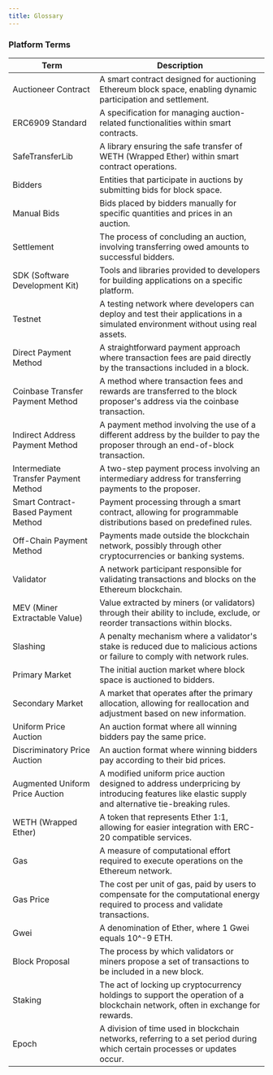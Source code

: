 ```yaml
---
title: Glossary
---
```


### Platform Terms

| Term                                 | Description                                                                                                                                       |
| ------------------------------------ | ------------------------------------------------------------------------------------------------------------------------------------------------- |
| Auctioneer Contract                  | A smart contract designed for auctioning Ethereum block space, enabling dynamic participation and settlement.                                     |
| ERC6909 Standard                     | A specification for managing auction-related functionalities within smart contracts.                                                              |
| SafeTransferLib                      | A library ensuring the safe transfer of WETH (Wrapped Ether) within smart contract operations.                                                    |
| Bidders                              | Entities that participate in auctions by submitting bids for block space.                                                                         |
| Manual Bids                          | Bids placed by bidders manually for specific quantities and prices in an auction.                                                                 |
| Settlement                           | The process of concluding an auction, involving transferring owed amounts to successful bidders.                                                  |
| SDK (Software Development Kit)       | Tools and libraries provided to developers for building applications on a specific platform.                                                      |
| Testnet                              | A testing network where developers can deploy and test their applications in a simulated environment without using real assets.                   |
| Direct Payment Method                | A straightforward payment approach where transaction fees are paid directly by the transactions included in a block.                              |
| Coinbase Transfer Payment Method     | A method where transaction fees and rewards are transferred to the block proposer's address via the coinbase transaction.                         |
| Indirect Address Payment Method      | A payment method involving the use of a different address by the builder to pay the proposer through an end-of-block transaction.                 |
| Intermediate Transfer Payment Method | A two-step payment process involving an intermediary address for transferring payments to the proposer.                                           |
| Smart Contract-Based Payment Method  | Payment processing through a smart contract, allowing for programmable distributions based on predefined rules.                                   |
| Off-Chain Payment Method             | Payments made outside the blockchain network, possibly through other cryptocurrencies or banking systems.                                         |
| Validator                            | A network participant responsible for validating transactions and blocks on the Ethereum blockchain.                                              |
| MEV (Miner Extractable Value)        | Value extracted by miners (or validators) through their ability to include, exclude, or reorder transactions within blocks.                       |
| Slashing                             | A penalty mechanism where a validator's stake is reduced due to malicious actions or failure to comply with network rules.                        |
| Primary Market                       | The initial auction market where block space is auctioned to bidders.                                                                             |
| Secondary Market                     | A market that operates after the primary allocation, allowing for reallocation and adjustment based on new information.                           |
| Uniform Price Auction                | An auction format where all winning bidders pay the same price.                                                                                   |
| Discriminatory Price Auction         | An auction format where winning bidders pay according to their bid prices.                                                                        |
| Augmented Uniform Price Auction      | A modified uniform price auction designed to address underpricing by introducing features like elastic supply and alternative tie-breaking rules. |
| WETH (Wrapped Ether)                 | A token that represents Ether 1:1, allowing for easier integration with ERC-20 compatible services.                                               |
| Gas                                  | A measure of computational effort required to execute operations on the Ethereum network.                                                         |
| Gas Price                            | The cost per unit of gas, paid by users to compensate for the computational energy required to process and validate transactions.                 |
| Gwei                                 | A denomination of Ether, where 1 Gwei equals 10^-9 ETH.                                                                                           |
| Block Proposal                       | The process by which validators or miners propose a set of transactions to be included in a new block.                                            |
| Staking                              | The act of locking up cryptocurrency holdings to support the operation of a blockchain network, often in exchange for rewards.                    |
| Epoch                                | A division of time used in blockchain networks, referring to a set period during which certain processes or updates occur.                        |
